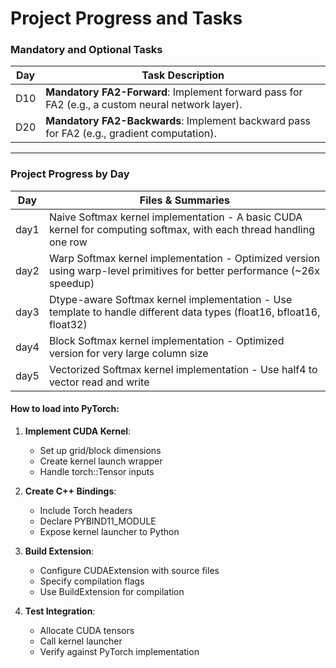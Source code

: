 # Project Progress and Tasks

### Mandatory and Optional Tasks
| Day   | Task Description                                                                                     |
|-------|-----------------------------------------------------------------------------------------------------|
| D10   | **Mandatory FA2-Forward**: Implement forward pass for FA2 (e.g., a custom neural network layer).    |
| D20   | **Mandatory FA2-Backwards**: Implement backward pass for FA2 (e.g., gradient computation).          |

---

### Project Progress by Day
| Day   | Files & Summaries         |
|-------|---------------------------|
| day1  | Naive Softmax kernel implementation - A basic CUDA kernel for computing softmax, with each thread handling one row |
| day2  | Warp Softmax kernel implementation - Optimized version using warp-level primitives for better performance (~26x speedup) |
| day3  | Dtype-aware Softmax kernel implementation - Use template to handle different data types (float16, bfloat16, float32) |
| day4  | Block Softmax kernel implementation - Optimized version for very large column size |
| day5  | Vectorized Softmax kernel implementation - Use half4 to vector read and write |


#### How to load into PyTorch:
1. **Implement CUDA Kernel**:
   - Set up grid/block dimensions
   - Create kernel launch wrapper
   - Handle torch::Tensor inputs

2. **Create C++ Bindings**:
   - Include Torch headers
   - Declare PYBIND11_MODULE
   - Expose kernel launcher to Python

3. **Build Extension**:
   - Configure CUDAExtension with source files
   - Specify compilation flags
   - Use BuildExtension for compilation

4. **Test Integration**:
   - Allocate CUDA tensors
   - Call kernel launcher
   - Verify against PyTorch implementation

